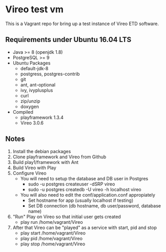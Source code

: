 
# Vireo test vm

This is a Vagrant repo for bring up a test instance of Vireo ETD software.

## Requirements under Ubuntu 16.04 LTS

+ Java >= 8 (openjdk 1.8)
+ PostgreSQL >= 9
+ Ubuntu Packages
    + default-jdk-8
    + postgress, postgres-contrib
    + git
    + ant, ant-optional
    + ivy, ivyplusplus
    + curl
    + zip/unzip
    + doxygen
+ Compiled
    + playframework 1.3.4
    + Vireo 3.0.6

## Notes

1. Install the debian packages
2. Clone playframework and Vireo from Github
3. Build play1/framework with Ant
4. Build Vireo with Play
5. Configure Vireo
    + You will need to setup the database and DB user in Postgres
        + sudo -u postgres createuser -dSRP vireo
        + sudo -u postgres createdb -U vireo -h localhost vireo
    + You will also need to edit the conf/application.conf appropiately
        + Set hostname for app (usually localhost if testing) 
        + Set DB connection (db hostname, db user/password, database name)
5. "Run" Play on Vireo so that initial user gets created
    + play run /home/vagrant/Vireo
7. After that Vireo can be "played" as a service with start, pid and stop
    + play start /home/vagrant/Vireo
    + play pid /home/vagrant/Vireo
    + play stop /home/vagrant/Vireo


